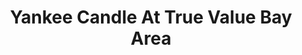 ---
title: "Yankee Candle At True Value Bay Area"
url: /paranaque/yankee-candle-at-true-value-bay-area/
shop: Warenhaus
---